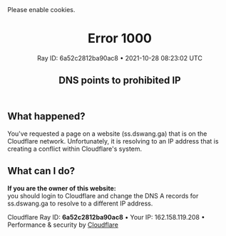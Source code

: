 <!DOCTYPE html>
<!--[if lt IE 7]> <html class="no-js ie6 oldie" lang="en-US"> <![endif]-->
<!--[if IE 7]>    <html class="no-js ie7 oldie" lang="en-US"> <![endif]-->
<!--[if IE 8]>    <html class="no-js ie8 oldie" lang="en-US"> <![endif]-->
<!--[if gt IE 8]><!--> <html class="no-js" lang="en-US"> <!--<![endif]-->
<head>
<title>DNS points to prohibited IP | ss.dswang.ga | Cloudflare</title>
<meta charset="UTF-8" />
<meta http-equiv="Content-Type" content="text/html; charset=UTF-8" />
<meta http-equiv="X-UA-Compatible" content="IE=Edge,chrome=1" />
<meta name="robots" content="noindex, nofollow" />
<meta name="viewport" content="width=device-width,initial-scale=1" />
<link rel="stylesheet" id="cf_styles-css" href="/cdn-cgi/styles/main.css" type="text/css" media="screen,projection" />
<script defer src="https://api.radar.cloudflare.com/beacon.js"></script>
</head>
<body>
<div id="cf-wrapper">
<div class="cf-alert cf-alert-error cf-cookie-error hidden" id="cookie-alert" data-translate="enable_cookies">Please enable cookies.</div>
<div id="cf-error-details" class="p-0">
<header class="mx-auto pt-10 lg:pt-6 lg:px-8 w-240 lg:w-full mb-15 antialiased">
<h1 class="inline-block md:block mr-2 md:mb-2 font-light text-60 md:text-3xl text-black-dark leading-tight">
<span data-translate="error">Error</span>
<span>1000</span>
</h1>
<span class="inline-block md:block heading-ray-id font-mono text-15 lg:text-sm lg:leading-relaxed">Ray ID: 6a52c2812ba90ac8 &bull;</span>
<span class="inline-block md:block heading-ray-id font-mono text-15 lg:text-sm lg:leading-relaxed">2021-10-28 08:23:02 UTC</span>
<h2 class="text-gray-600 leading-1.3 text-3xl lg:text-2xl font-light">DNS points to prohibited IP</h2>
</header>
<section class="w-240 lg:w-full mx-auto mb-8 lg:px-8">
<div id="what-happened-section" class="w-1/2 md:w-full">
<h2 class="text-3xl leading-tight font-normal mb-4 text-black-dark antialiased" data-translate="what_happened">What happened?</h2>
<p>You've requested a page on a website (ss.dswang.ga) that is on the <a data-orig-proto="https" data-orig-ref="www.cloudflare.com/5xx-error-landing/" target="_blank">Cloudflare</a> network. Unfortunately, it is resolving to an IP address that is creating a conflict within Cloudflare's system.</p>
</div>
<div id="resolution-copy-section" class="w-1/2 mt-6 text-15 leading-normal">
<h2 class="text-3xl leading-tight font-normal mb-4 text-black-dark antialiased" data-translate="what_can_i_do">What can I do?</h2>
<p><strong>If you are the owner of this website:</strong><br />you should <a data-orig-proto="https" data-orig-ref="www.cloudflare.com/login?utm_source=error_100x" target="_blank">login to Cloudflare</a> and change the DNS A records for ss.dswang.ga to resolve to a different IP address.</p>
</div>
</section>
<div class="cf-error-footer cf-wrapper w-240 lg:w-full py-10 sm:py-4 sm:px-8 mx-auto text-center sm:text-left border-solid border-0 border-t border-gray-300">
<p class="text-13">
<span class="cf-footer-item sm:block sm:mb-1">Cloudflare Ray ID: <strong class="font-semibold">6a52c2812ba90ac8</strong></span>
<span class="cf-footer-separator sm:hidden">&bull;</span>
<span class="cf-footer-item sm:block sm:mb-1"><span>Your IP</span>: 162.158.119.208</span>
<span class="cf-footer-separator sm:hidden">&bull;</span>
<span class="cf-footer-item sm:block sm:mb-1"><span>Performance &amp; security by</span> <a rel="noopener noreferrer" href="https://www.cloudflare.com/5xx-error-landing" id="brand_link" target="_blank">Cloudflare</a></span>
</p>
</div>
</div>
</div>
<script type="text/javascript">
  window._cf_translation = {};
  
  
</script>
<script defer src="https://static.cloudflareinsights.com/beacon.min.js" data-cf-beacon='{"rayId":"6a52c2812ba90ac8","version":"2021.10.0","r":1,"token":"fd425e38dfb54af79a3735cf69df1219","si":100}'></script>
<script defer src="https://static.cloudflareinsights.com/beacon.min.js" data-cf-beacon='{"rayId":"6a52c2811b54ef9e","version":"2021.10.0","r":1,"token":"fd425e38dfb54af79a3735cf69df1219","si":100}'></script>
<script defer src="https://static.cloudflareinsights.com/beacon.min.js" data-cf-beacon='{"rayId":"6a52c28109130e6e","version":"2021.10.0","r":1,"token":"fd425e38dfb54af79a3735cf69df1219","si":100}'></script>
<script defer src="https://static.cloudflareinsights.com/beacon.min.js" data-cf-beacon='{"rayId":"6a52c280f9bcef8a","version":"2021.10.0","r":1,"token":"fd425e38dfb54af79a3735cf69df1219","si":100}'></script>
<script defer src="https://static.cloudflareinsights.com/beacon.min.js" data-cf-beacon='{"rayId":"6a52c280d9d90ad8","version":"2021.10.0","r":1,"token":"fd425e38dfb54af79a3735cf69df1219","si":100}'></script>
<script defer src="https://static.cloudflareinsights.com/beacon.min.js" data-cf-beacon='{"rayId":"6a52c280ae26f8a7","version":"2021.10.0","r":1,"token":"fd425e38dfb54af79a3735cf69df1219","si":100}'></script>
<script defer src="https://static.cloudflareinsights.com/beacon.min.js" data-cf-beacon='{"rayId":"6a52c2807a6a0ac8","version":"2021.10.0","r":1,"token":"fd425e38dfb54af79a3735cf69df1219","si":100}'></script>
<script defer src="https://static.cloudflareinsights.com/beacon.min.js" data-cf-beacon='{"rayId":"6a52c280680d0e6e","version":"2021.10.0","r":1,"token":"fd425e38dfb54af79a3735cf69df1219","si":100}'></script>
<script defer src="https://static.cloudflareinsights.com/beacon.min.js" data-cf-beacon='{"rayId":"6a52c2803b7bf8bf","version":"2021.10.0","r":1,"token":"fd425e38dfb54af79a3735cf69df1219","si":100}'></script>
<script defer src="https://static.cloudflareinsights.com/beacon.min.js" data-cf-beacon='{"rayId":"6a52c2801de20ad0","version":"2021.10.0","r":1,"token":"fd425e38dfb54af79a3735cf69df1219","si":100}'></script>
<script defer src="https://static.cloudflareinsights.com/beacon.min.js" data-cf-beacon='{"rayId":"6a52c27ffc6e0e72","version":"2021.10.0","r":1,"token":"fd425e38dfb54af79a3735cf69df1219","si":100}'></script>
<script defer src="https://static.cloudflareinsights.com/beacon.min.js" data-cf-beacon='{"rayId":"6a52c27fceb00e76","version":"2021.10.0","r":1,"token":"fd425e38dfb54af79a3735cf69df1219","si":100}'></script>
<script defer src="https://static.cloudflareinsights.com/beacon.min.js" data-cf-beacon='{"rayId":"6a52c27fad12f8e3","version":"2021.10.0","r":1,"token":"fd425e38dfb54af79a3735cf69df1219","si":100}'></script>
<script defer src="https://static.cloudflareinsights.com/beacon.min.js" data-cf-beacon='{"rayId":"6a52c27f9918ef9e","version":"2021.10.0","r":1,"token":"fd425e38dfb54af79a3735cf69df1219","si":100}'></script>
<script defer src="https://static.cloudflareinsights.com/beacon.min.js" data-cf-beacon='{"rayId":"6a52c27f68daef9e","version":"2021.10.0","r":1,"token":"fd425e38dfb54af79a3735cf69df1219","si":100}'></script>
<script defer src="https://static.cloudflareinsights.com/beacon.min.js" data-cf-beacon='{"rayId":"6a52c27f2d8bf8af","version":"2021.10.0","r":1,"token":"fd425e38dfb54af79a3735cf69df1219","si":100}'></script>
<script defer src="https://static.cloudflareinsights.com/beacon.min.js" data-cf-beacon='{"rayId":"6a52c27f09060ab8","version":"2021.10.0","r":1,"token":"fd425e38dfb54af79a3735cf69df1219","si":100}'></script>
<script defer src="https://static.cloudflareinsights.com/beacon.min.js" data-cf-beacon='{"rayId":"6a52c27e42a014cc","version":"2021.10.0","r":1,"token":"fd425e38dfb54af79a3735cf69df1219","si":100}'></script>
<script defer src="https://static.cloudflareinsights.com/beacon.min.js" data-cf-beacon='{"rayId":"6a52c27e39f114cc","version":"2021.10.0","r":1,"token":"fd425e38dfb54af79a3735cf69df1219","si":100}'></script>
</body>
</html>

